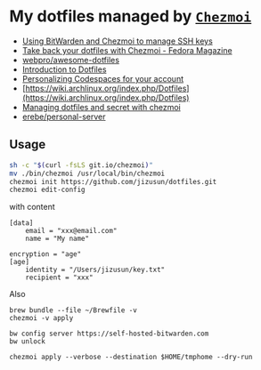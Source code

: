 # My dotfiles managed by [`Chezmoi`](https://www.chezmoi.io/)

- [Using BitWarden and Chezmoi to manage SSH keys](https://www.notion.so/Using-BitWarden-and-Chezmoi-to-manage-SSH-keys-8b6060383dd14471936639811a29ab26)
- [Take back your dotfiles with Chezmoi - Fedora Magazine](https://fedoramagazine.org/take-back-your-dotfiles-with-chezmoi/)
- [webpro/awesome-dotfiles](https://github.com/webpro/awesome-dotfiles)
- [ Introduction to Dotfiles ](https://dev.to/jogendra/intro-to-dotfiles-4bb8)
- [Personalizing Codespaces for your account](https://docs.github.com/en/codespaces/setting-up-your-codespace/personalizing-codespaces-for-your-account)
- [https://wiki.archlinux.org/index.php/Dotfiles](https://wiki.archlinux.org/index.php/Dotfiles)
- [Managing dotfiles and secret with chezmoi](https://blog.arkey.fr/2020/04/01/manage_dotfiles_with_chezmoi/)
- [erebe/personal-server](https://github.com/erebe/personal-server#provider)
## Usage

```sh
sh -c "$(curl -fsLS git.io/chezmoi)"
mv ./bin/chezmoi /usr/local/bin/chezmoi
chezmoi init https://github.com/jizusun/dotfiles.git
chezmoi edit-config
```
with content

```
[data]
    email = "xxx@email.com"
    name = "My name"

encryption = "age"
[age]
    identity = "/Users/jizusun/key.txt"
    recipient = "xxx"
```

Also 
```
brew bundle --file ~/Brewfile -v
chezmoi -v apply

bw config server https://self-hosted-bitwarden.com
bw unlock

chezmoi apply --verbose --destination $HOME/tmphome --dry-run
```


